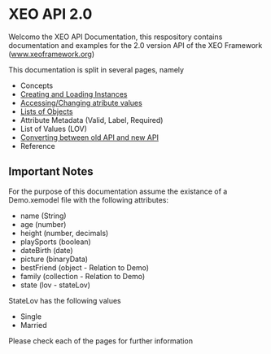 XEO API 2.0
======

Welcomo the XEO API Documentation, this respository contains documentation and examples for the 2.0 version API of the XEO Framework (www.xeoframework.org)

This documentation is split in several pages, namely

* Concepts
* [Creating and Loading Instances](docs/instances.md)
* [Accessing/Changing atribute values](docs/values.md)
* [Lists of Objects](docs/lists.md)
* Attribute Metadata (Valid, Label, Required)
* List of Values (LOV)
* [Converting between old API and new API](docs/switching.md)
* Reference

## Important Notes

For the purpose of this documentation assume the existance of a Demo.xemodel file with the following attributes:
* name (String)
* age (number)
* height (number, decimals)
* playSports (boolean)
* dateBirth (date)
* picture (binaryData)
* bestFriend (object - Relation to Demo)
* family (collection - Relation to Demo)
* state (lov - stateLov)

StateLov has the following values
* Single
* Married


Please check each of the pages for further information

